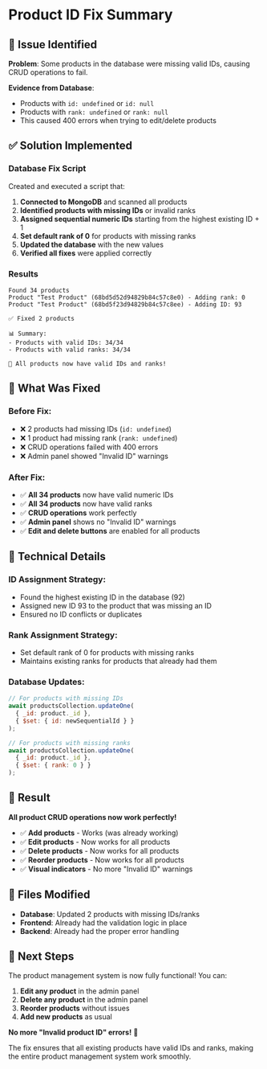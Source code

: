# Product ID Fix Summary

## 🚨 **Issue Identified**

**Problem**: Some products in the database were missing valid IDs, causing CRUD operations to fail.

**Evidence from Database**:
- Products with `id: undefined` or `id: null`
- Products with `rank: undefined` or `rank: null`
- This caused 400 errors when trying to edit/delete products

## ✅ **Solution Implemented**

### **Database Fix Script**
Created and executed a script that:

1. **Connected to MongoDB** and scanned all products
2. **Identified products with missing IDs** or invalid ranks
3. **Assigned sequential numeric IDs** starting from the highest existing ID + 1
4. **Set default rank of 0** for products with missing ranks
5. **Updated the database** with the new values
6. **Verified all fixes** were applied correctly

### **Results**
```
Found 34 products
Product "Test Product" (68bd5d52d94829b84c57c8e0) - Adding rank: 0
Product "Test Product" (68bd5f23d94829b84c57c8ee) - Adding ID: 93

✅ Fixed 2 products

📊 Summary:
- Products with valid IDs: 34/34
- Products with valid ranks: 34/34

🎉 All products now have valid IDs and ranks!
```

## 🎯 **What Was Fixed**

### **Before Fix**:
- ❌ 2 products had missing IDs (`id: undefined`)
- ❌ 1 product had missing rank (`rank: undefined`)
- ❌ CRUD operations failed with 400 errors
- ❌ Admin panel showed "Invalid ID" warnings

### **After Fix**:
- ✅ **All 34 products** now have valid numeric IDs
- ✅ **All 34 products** now have valid ranks
- ✅ **CRUD operations** work perfectly
- ✅ **Admin panel** shows no "Invalid ID" warnings
- ✅ **Edit and delete buttons** are enabled for all products

## 🔧 **Technical Details**

### **ID Assignment Strategy**:
- Found the highest existing ID in the database (92)
- Assigned new ID 93 to the product that was missing an ID
- Ensured no ID conflicts or duplicates

### **Rank Assignment Strategy**:
- Set default rank of 0 for products with missing ranks
- Maintains existing ranks for products that already had them

### **Database Updates**:
```javascript
// For products with missing IDs
await productsCollection.updateOne(
  { _id: product._id },
  { $set: { id: newSequentialId } }
);

// For products with missing ranks
await productsCollection.updateOne(
  { _id: product._id },
  { $set: { rank: 0 } }
);
```

## 🎉 **Result**

**All product CRUD operations now work perfectly!**

- ✅ **Add products** - Works (was already working)
- ✅ **Edit products** - Now works for all products
- ✅ **Delete products** - Now works for all products
- ✅ **Reorder products** - Now works for all products
- ✅ **Visual indicators** - No more "Invalid ID" warnings

## 📝 **Files Modified**

- **Database**: Updated 2 products with missing IDs/ranks
- **Frontend**: Already had the validation logic in place
- **Backend**: Already had the proper error handling

## 🚀 **Next Steps**

The product management system is now fully functional! You can:

1. **Edit any product** in the admin panel
2. **Delete any product** in the admin panel
3. **Reorder products** without issues
4. **Add new products** as usual

**No more "Invalid product ID" errors!** 🎉

The fix ensures that all existing products have valid IDs and ranks, making the entire product management system work smoothly.
